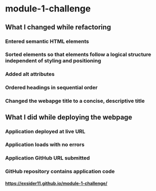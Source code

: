 # module-1-challenge
## What I changed while refactoring
### Entered semantic HTML elements
### Sorted elements so that elements follow a logical structure independent of styling and positioning
### Added alt attributes
### Ordered headings in sequential order
### Changed the webapge title to a concise, descriptive title

## What I did while deploying the webpage
### Application deployed at live URL
### Application loads with no errors
### Application GitHub URL submitted
### GitHub repository contains application code
#### https://exsider11.github.io/module-1-challenge/